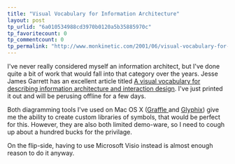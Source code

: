 ```yaml
---
title: "Visual Vocabulary for Information Architecture"
layout: post
tp_urlid: "6a010534988cd3970b0120a5b35885970c"
tp_favoritecount: 0
tp_commentcount: 0
tp_permalink: "http://www.monkinetic.com/2001/06/visual-vocabulary-for-information-architecture.html"
---
```

I&#39;ve never really considered myself an information architect, but I&#39;ve done quite a bit of work that would fall into that category over the years. Jesse James Garrett has an excellent article titled <a href="http://www.jjg.net/ia/visvocab/">A visual vocabulary
for describing information architecture and interaction design</a>. I&#39;ve just printed it out and will be perusing offline for a few days.<p>

Both diagramming tools I&#39;ve used on Mac OS X (<a href="http://www.omnigroup.com/products/omnigraffle/">Graffle </a>and <a href="http://homepage.mac.com/glyphix">Glyphix</a>) give me the ability to create custom libraries of symbols, that would be perfect for this. However, they are also both limited demo-ware, so I need to cough up about a hundred bucks for the privilage.<p>

On the flip-side, having to use Microsoft Visio instead is almost enough reason to do it anyway.</p></p>
